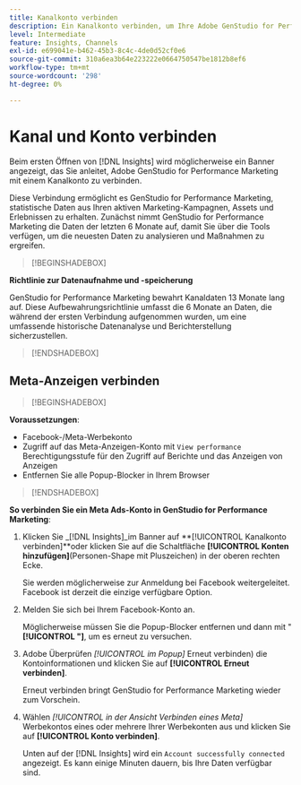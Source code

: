 ```yaml
---
title: Kanalkonto verbinden
description: Ein Kanalkonto verbinden, um Ihre Adobe GenStudio for Performance Marketing-Marketing-Kampagnen und die Asset-Leistung zu überwachen.
level: Intermediate
feature: Insights, Channels
exl-id: e699041e-b462-45b3-8c4c-4de0d52cf0e6
source-git-commit: 310a6ea3b64e223222e0664750547be1812b8ef6
workflow-type: tm+mt
source-wordcount: '298'
ht-degree: 0%

---
```


# Kanal und Konto verbinden

Beim ersten Öffnen von [!DNL Insights] wird möglicherweise ein Banner angezeigt, das Sie anleitet, Adobe GenStudio for Performance Marketing mit einem Kanalkonto zu verbinden.

Diese Verbindung ermöglicht es GenStudio for Performance Marketing, statistische Daten aus Ihren aktiven Marketing-Kampagnen, Assets und Erlebnissen zu erhalten. Zunächst nimmt GenStudio for Performance Marketing die Daten der letzten 6 Monate auf, damit Sie über die Tools verfügen, um die neuesten Daten zu analysieren und Maßnahmen zu ergreifen.

>[!BEGINSHADEBOX]

**Richtlinie zur Datenaufnahme und -speicherung**

GenStudio for Performance Marketing bewahrt Kanaldaten 13 Monate lang auf. Diese Aufbewahrungsrichtlinie umfasst die 6 Monate an Daten, die während der ersten Verbindung aufgenommen wurden, um eine umfassende historische Datenanalyse und Berichterstellung sicherzustellen.

>[!ENDSHADEBOX]

## Meta-Anzeigen verbinden

>[!BEGINSHADEBOX]

**Voraussetzungen**:

- Facebook-/Meta-Werbekonto
- Zugriff auf das Meta-Anzeigen-Konto mit `View performance` Berechtigungsstufe für den Zugriff auf Berichte und das Anzeigen von Anzeigen
- Entfernen Sie alle Popup-Blocker in Ihrem Browser

>[!ENDSHADEBOX]

**So verbinden Sie ein Meta Ads-Konto in GenStudio for Performance Marketing**:

1. Klicken Sie _[!DNL Insights]_im Banner auf **[!UICONTROL Kanalkonto verbinden]**oder klicken Sie auf die Schaltfläche **[!UICONTROL Konten hinzufügen]**(Personen-Shape mit Pluszeichen) in der oberen rechten Ecke.

   Sie werden möglicherweise zur Anmeldung bei Facebook weitergeleitet. Facebook ist derzeit die einzige verfügbare Option.

1. Melden Sie sich bei Ihrem Facebook-Konto an.

   Möglicherweise müssen Sie die Popup-Blocker entfernen und dann mit &quot;**[!UICONTROL &quot;]**, um es erneut zu versuchen.

1. Adobe Überprüfen _[!UICONTROL im Popup]_ Erneut verbinden) die Kontoinformationen und klicken Sie auf **[!UICONTROL Erneut verbinden]**.

   Erneut verbinden bringt GenStudio for Performance Marketing wieder zum Vorschein.

1. Wählen _[!UICONTROL in der Ansicht Verbinden eines Meta]_ Werbekontos eines oder mehrere Ihrer Werbekonten aus und klicken Sie auf **[!UICONTROL Konto verbinden]**.

   Unten auf der [!DNL Insights] wird ein `Account successfully connected` angezeigt. Es kann einige Minuten dauern, bis Ihre Daten verfügbar sind.
